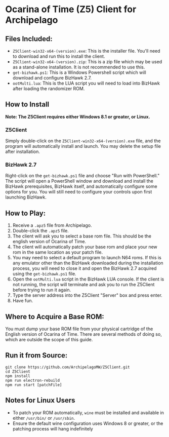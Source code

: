 # Ocarina of Time (Z5) Client for Archipelago
## Files Included:
- `Z5Client-win32-x64-(version).exe`: This is the installer file. You'll need to download and run this to install
the client.
- `Z5Client-win32-x64-(version).zip`: This is a zip file which may be used as a stand-alone installation. It
is not recommended to use this.
- `get-bizhawk.ps1`: This is a Windows Powershell script which will download and configure BizHawk 2.7.
- `ootMulti.lua`: This is the LUA script you will need to load into BizHawk after loading the randomizer ROM.

## How to Install
**Note: The Z5Client requires either Windows 8.1 or greater, or Linux.**

### Z5Client
Simply double-click on the `Z5Client-win32-x64-(version).exe` file, and the program will automatically install
and launch. You may delete the setup file after installation.

### BizHawk 2.7
Right-click on the `get-bizhawk.ps1` file and choose "Run with PowerShell." The script will open a PowerShell
window and download and install the BizHawk prerequisites, BizHawk itself, and automatically configure some
options for you. You will still need to configure your controls upon first launching BizHawk.

## How to Play:
1. Receive a `.apz5` file from Archipelago.
2. Double-click the `.apz5` file.
3. The client will ask you to select a base rom file. This should be the english version of Ocarina of Time.
4. The client will automatically patch your base rom and place your new rom in the same location as your patch file.
5. You may need to select a default program to launch N64 roms. If this is any emulator other than the BizHawk 
downloaded during the installation process, you will need to close it and open the BizHawk 2.7 acquired using the
`get-bizhawk.ps1` file.
6. Open the `ootMulti.lua` script in the BizHawk LUA console. If the client is not running, the script will
terminate and ask you to run the Z5Client before trying to run it again.
7. Type the server address into the Z5Client "Server" box and press enter.
8. Have fun.

## Where to Acquire a Base ROM:
You must dump your base ROM file from your physical cartridge of the English version of Ocarina of Time.
There are several methods of doing so, which are outside the scope of this guide.

## Run it from Source:
```shell
git clone https://github.com/ArchipelagoMW/Z5Client.git
cd Z5Client
npm install
npm run electron-rebuild
npm run start [patchFile]
```

## Notes for Linux Users
- To patch your ROM automatically, `wine` must be installed and available in either `/usr/bin/` or `/usr/sbin`.
- Ensure the default wine configuration uses Windows 8 or greater, or the patching process will hang indefinitely